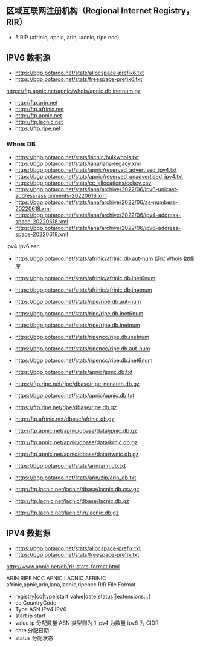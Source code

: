 ## 区域互联网注册机构（Regional Internet Registry，RIR）

- 5 RIP (afrinic, apnic, arin, lacnic, ripe ncc)

## IPV6 数据源
- https://bgp.potaroo.net/stats/allocspace-prefix6.txt
- https://bgp.potaroo.net/stats/freespace-prefix6.txt

https://ftp.apnic.net/apnic/whois/apnic.db.inetnum.gz

- http://ftp.arin.net
- http://ftp.afrinic.net
- http://ftp.apnic.net
- http://ftp.lacnic.net
- https://ftp.ripe.net

### Whois DB
- https://bgp.potaroo.net/stats/lacnic/bulkwhois.txt
- https://bgp.potaroo.net/stats/iana/iana-legacy.xml
- https://bgp.potaroo.net/stats/apnic/reserved_advertised_ipv4.txt
- https://bgp.potaroo.net/stats/apnic/reserved_unadvertised_ipv4.txt
- https://bgp.potaroo.net/stats/cc_allocations/cckey.csv
- https://bgp.potaroo.net/stats/iana/archive/2022/06/ipv6-unicast-address-assignments-20220618.xml
- https://bgp.potaroo.net/stats/iana/archive/2022/06/as-numbers-20220618.xml
- https://bgp.potaroo.net/stats/iana/archive/2022/06/ipv4-address-space-20220618.xml
- https://bgp.potaroo.net/stats/iana/archive/2022/06/ipv6-address-space-20220618.xml

ipv4 ipv6 asn
- https://bgp.potaroo.net/stats/afrinic/afrinic.db.aut-num 疑似 Whois 数据库
- https://bgp.potaroo.net/stats/afrinic/afrinic.db.inet6num
- https://bgp.potaroo.net/stats/afrinic/afrinic.db.inetnum

- https://bgp.potaroo.net/stats/ripe/ripe.db.aut-num
- https://bgp.potaroo.net/stats/ripe/ripe.db.inet6num
- https://bgp.potaroo.net/stats/ripe/ripe.db.inetnum

- https://bgp.potaroo.net/stats/ripencc/ripe.db.inetnum
- https://bgp.potaroo.net/stats/ripencc/ripe.db.aut-num
- https://bgp.potaroo.net/stats/ripencc/ripe.db.inet6num

- https://bgp.potaroo.net/stats/apnic/jpnic.db.txt
- https://ftp.ripe.net/ripe/dbase/ripe-nonauth.db.gz
- https://bgp.potaroo.net/stats/apnic/apnic.db.txt
- https://ftp.ripe.net/ripe/dbase/ripe.db.gz
- http://ftp.afrinic.net/dbase/afrinic.db.gz
- http://ftp.apnic.net/apnic/dbase/data/jpnic.db.gz
- http://ftp.apnic.net/apnic/dbase/data/krnic.db.gz
- http://ftp.apnic.net/apnic/dbase/data/twnic.db.gz
- https://bgp.potaroo.net/stats/arin/arin.db.txt
- https://bgp.potaroo.net/stats/arin/zip/arin_db.txt
- http://ftp.lacnic.net/lacnic/dbase/lacnic.db.csv.gz
- http://ftp.lacnic.net/lacnic/dbase/lacnic.db.gz
- http://ftp.lacnic.net/lacnic/irr/lacnic.db.gz

## IPV4 数据源
- https://bgp.potaroo.net/stats/allocspace-prefix.txt
- https://bgp.potaroo.net/stats/freespace-prefix.txt


http://www.apnic.net/db/rir-stats-format.html

ARIN	RIPE NCC	APNIC	LACNIC	AFRINIC
afrinic,apnic,arin,iana,lacnic,ripencc
RIR File Format
- registry|cc|type|start|value|date|status[|extensions...]
- cc CountryCode
- Type ASN IPV4 IPV6
- start ip start
- value ip 分配数量 ASN 类型则为 1  ipv4 为数量 ipv6 为 CIDR
- date 分配日期
- status 分配状态